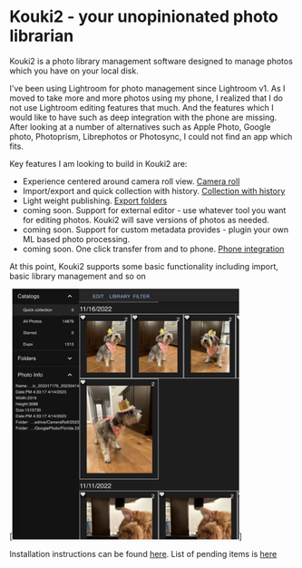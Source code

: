 # Kouki2 - your unopinionated photo librarian

Kouki2 is a photo library management software designed to manage photos which you have on your local disk.

I've been using Lightroom for photo management since Lightroom v1. As I moved to take more and more photos using my phone, I realized that I do not use Lightroom editing features that much. And the features which I would like to have such as deep integration with the phone are missing. After looking at a number of alternatives such as Apple Photo, Google photo, Photoprism, Librephotos or Photosync, I could not find an app which fits.

Key features I am looking to build in Kouki2 are:

- Experience centered around camera roll view. [Camera roll](https://github.com/alexezh/kouki2/wiki/CameraRoll)
- Import/export and quick collection with history. [Collection with history](https://github.com/alexezh/kouki2/wiki/Collections-with-history)
- Light weight publishing. [Export folders](https://github.com/alexezh/kouki2/wiki/Export-folders)
- coming soon. Support for external editor - use whatever tool you want for editing photos. Kouki2 will save versions of photos as needed.
- coming soon. Support for custom metadata provides - plugin your own ML based photo processing.
- coming soon. One click transfer from and to phone. [Phone integration](https://github.com/alexezh/kouki2/wiki/Phone)

At this point, Kouki2 supports some basic functionality including import, basic library management and so on

[<img src="./readme-screen1.jpeg" width="400" />]

Installation instructions can be found [here](https://github.com/alexezh/kouki2/wiki/Installation). List of pending items is [here]([web](https://github.com/alexezh/kouki2/)https://github.com/alexezh/kouki2/web/todo.md)

